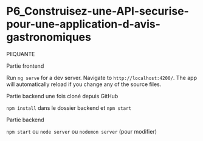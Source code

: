 # P6_Construisez-une-API-securise-pour-une-application-d-avis-gastronomiques
 PIIQUANTE


Partie frontend 

Run `ng serve` for a dev server. Navigate to `http://localhost:4200/`. The app will automatically reload if you change any of the source files.

Partie backend une fois cloné depuis GitHub

`npm install` dans le dossier backend et `npm start`

Partie backend 

`npm start` ou `node server` ou `nodemon server` (pour modifier)